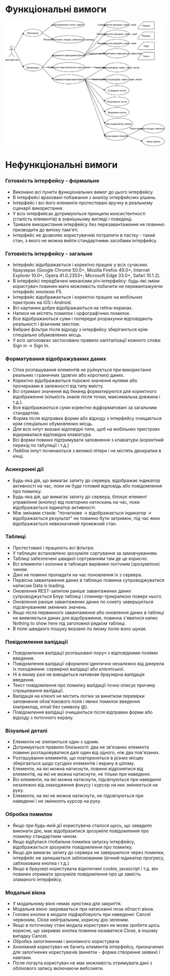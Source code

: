 # Функціональні вимоги

![Функціональні вимоги](Лаб2.svg)

# Нефункціональні вимоги

### Готовність інтерфейсу - формальне

- Виконано всі пункти функціональних вимог до цього інтерфейсу.
- В інтерфейсі враховані побажання з аналізу інтерфейсних рішень.
- Інтерфейс і всі його елементи протестовані вручну в реальному сценарії використання.
- У всіх інтерфейсах дотримуються принципи консистентності (сталість елементів) в зовнішньому вигляді і поведінці.
- Тривале використання інтерфейсу без перезавантаження не повинно призводити до витоку пам'яті.
- Інтерфейс не дозволяє користувачеві потрапити в пастку - такий стан, з якого не можна вийти стандартними засобами інтерфейсу.

### Готовність інтерфейсу - загальне

- Інтерфейс відображається і коректно працює у всіх сучасних браузерах (Google Chrome 50.0+, Mozilla Firefox 49.0+, Internet Explorer 10.0+, Opera 41.0.2353+, Microsoft Edge 33.0+, Safari 10.1.2).
- В інтерфейсі передбачені механізми річ-інтерфейсу: будь-які зміни користувач повинен мати можливість побачити не перевантажуючи інтерфейс кнопкою F5.
- Інтерфейс відображається і коректно працює на мобільних пристроях на iOS і Android.
- Всі картинки добре відображаються на retina-екранах.
- Написи не містять помилок і орфографічних помилок.
- Все відображаються суми і попередні розрахунки відповідають реальності і фізичним змістом.
- Вибрані фільтри після відходу з інтерфейсу зберігаються крім спеціально обумовлених місць.
- У всіх заголовках застосовано правило капіталізації кожного слова: Sign in -> Sign In.

### Форматування відображуваних даних

- Сітка розташування елементів не руйнується при використанні реальних і граничних (довгих або коротких) даних.
- Коректно відображаються порожні значення нулями або прочерками в залежності від типу вмісту.
- Всі отримані значення від бекенд форматируются для коректного відображення (кількість знаків після точки, максимальна довжина і т.д.).
- Все відображаються суми коректно відформатовані за загальним стандартом.
- Форма після відправки форми або відходу з інтерфейсу очищається крім спеціально обумовлених місць.
- Для всіх інпут вказані відповідні типи, щоб на мобільних пристроях відкривалася відповідна клавіатура.
- Всі форми повинні підтримувати заповнення з клавіатури (коректний перехід по табуляції і т.д.)
- Лейбли інпут починаються з великої літери і не містять двокрапки в кінці.

### Асинхронні дії

- Будь-яка дія, що вимагає запиту до сервера, відображає індикатор активності на час, поки не буде готовий відповідь або повідомлення про помилку.
- Будь-яка дія, що вимагає запиту до сервера, блокує елемент управління (кнопку) від повторних натискань на час, поки відображається індикатор активності.
- Між змінами станів: "початкове -> відображається індикатор -> відображається результат" не повинно бути затримок, під час яких відображається невизначений проміжний стан.

### Таблиці

- Протестовані і працюють всі фільтри.
- У таблицях встановлено зрозуміле сортування за замовчуванням.
- Таблиці забезпечені швидкої сортуванням там де це корисно.
- Всі елементи і колонки в таблицях вирівняні логічним (зрозумілою) чином.
- Дані не повинні пропадати на час поновлення їх з сервера.
- Первісна завантаження даних в таблицю повинна супроводжуватися написом Data is loading.
- Оновлення REST-запитом раніше завантажених даних супроводжується Блур таблиці і спиннер-трикрапкою поверх нього.
- Оновлення раніше завантажених даних по сокету завершується підсвічуванням змінених значень.
- Якщо після первинного завантаження або оновлення даних в таблиці не виявляється даних для відображення, повинна з'явитися напис Nothing to show here під заголовної рядком таблиці.
- В поле швидкого пошуку вказано по якому полю воно шукає.

### Повідомлення валідації

- Повідомлення валідації розташовані поруч з відповідними полями введення.
- Повідомлення валідації оформлені ідентично незалежно від джерела їх походження: серверної валідації або клієнтської.
- Ні в якому разі не виводиться нативная браузерна валідація введення.
- Текст повідомлення про помилку валідації точно описує причину спрацювання валідації.
- Валідація на клієнті не містить логіки за винятком перевірки заповнення обов'язкового поля і явних помилок введення (наприклад, email без символу @).
- Повідомлення валідації очищаються після відправки форми або відходу з поточного екрану.

### Візуальні деталі

- Елементи не злипаються один з одним.
- Дотримується правило близькості: два не зв'язаних елемента повинні розташовуватися далі один від одного, ніж два пов'язаних.
- Розташування елементів, що повторюються в різних місцях зберігається щодо сусідніх елементів і екрану в цілому.
- Елементи, на які можна натиснути, повинні відрізнятися від елементів, на які не можна натиснути, не тільки при наведенні.
- Всі елементи, на які можна натиснути, підсвічуються при наведенні незалежно від знаходження фокусу і курсор на них змінюється на руку.
- Елементи, на які не можна натиснути, не підсвічуються при наведенні і не змінюють курсор на руку.

### Обробка помилок

- Якщо при будь-якій дії користувача сталося щось, що завадило виконати дію, має відобразитися зрозуміле повідомлення про помилку стандартним чином.
- Якщо відбулася глобальна помилка запуску інтерфейсу, відображається зрозуміле повідомлення про помилку.
- Якщо дія вимагає запиту до сервера не завершилося через помилки, інтерфейс не залишається заблокованим (вічний індикатор прогресу, заблокована кнопка і т.д.)
- Якщо в браузері користувача відключені cookie, javascript і т.д. він повинен отримати зрозуміле повідомлення про це замість зламаного інтерфейсу.

### Модальні вікна

- У модальному вікні немає хрестика для закриття.
- Модальне вікно закривається при натисканні поза області вікна.
- Головні кнопки в модале підфарбовують при наведенні: Cancel червоним, Close нейтральним, корисну дію зеленим.
- Якщо в поточному стані модала користувач не може зробити щось корисне, що закриває кнопка повинна називатися Close, в іншому випадку Cancel.
- Обробка залогіненним і анонімного користувача
- Анонімний користувач не бачить елементів інтерфейсу, призначених для залогінених користувачів (виняток - форма створення заявки) і навпаки.
- Після логаута користувач не має можливість отримувати дані з облікового запису включаючи вебсокети.
